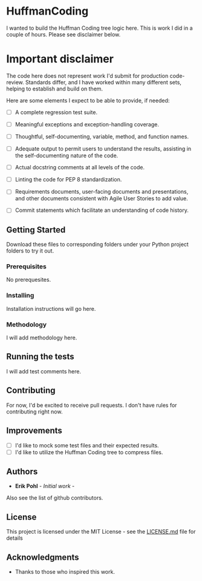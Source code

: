 # HuffmanCoding

I wanted to build the Huffman Coding tree logic here.  This is work I did in a couple of hours.  Please see disclaimer below.
 
# Important disclaimer

The code here does not represent work I'd submit for production code-review.  Standards differ, and I have worked within many different
sets, helping to establish and build on them.

Here are some elements I expect to be able to provide, if needed:

- [ ] A complete regression test suite.
- [ ] Meaningful exceptions and exception-handling coverage.
- [ ] Thoughtful, self-documenting, variable, method, and function names.
- [ ] Adequate output to permit users to understand the results, assisting in the self-documenting nature of the code.
- [ ] Actual docstring comments at all levels of the code.
- [ ]  Linting the code for PEP 8 standardization.
- [ ] Requirements documents, user-facing documents and presentations, and other documents consistent with Agile User Stories to add value.
- [ ] Commit statements which facilitate an understanding of code history.


## Getting Started

Download these files to corresponding folders under your Python project folders to try it out.  

### Prerequisites

No prerequesites.

### Installing

Installation instructions will go here.

### Methodology

I will add methodology here.

## Running the tests

I will add test comments here.

## Contributing

For now, I'd be excited to receive pull requests.  I don't have rules for contributing right now.

## Improvements

- [ ] I'd like to mock some test files and their expected results.
- [ ] I'd like to utilize the Huffman Coding tree to compress files.

## Authors

* **Erik Pohl** - *Initial work* - 

Also see the list of github contributors.

## License

This project is licensed under the MIT License - see the [LICENSE.md](LICENSE.md) file for details

## Acknowledgments

* Thanks to those who inspired this work.
